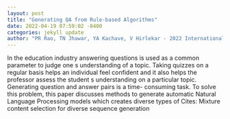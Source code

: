 ```yaml
--- 
layout: post 
title: "Generating QA from Rule-based Algorithms" 
date: 2022-04-19 07:59:02 -0400 
categories: jekyll update 
author: "PR Rao, TN Jhawar, YA Kachave, V Hirlekar - 2022 International Conference on , 2022" 
--- 
```

In the education industry answering questions is used as a common parameter to judge one s understanding of a topic. Taking quizzes on a regular basis helps an individual feel confident and it also helps the professor assess the student s understanding on a particular topic. Generating question and answer pairs is a time- consuming task. To solve this problem, this paper discusses methods to generate automatic Natural Language Processing models which creates diverse types of Cites: Mixture content selection for diverse sequence generation